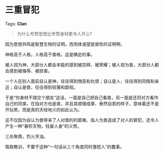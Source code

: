 # 三重冒犯

Tags: **Clan**

> 为什么夸赞思想比夸赞身材更令人开心?



因为思想共鸣是智慧生物的证明，而肉体渴望是兽性的证明啊。

神格高于人格，人格高于兽格，这是确定的事。

被人视为神，大部分人都会本能的感到被崇拜、被荣耀；被人视为兽，大部分人都会感到被侮辱、被损害。

一个人在别人面前自认是神，往往得到憎恶和仇恨；自认是人，往往得到同情和亲近；自认是兽，往往得到轻蔑和鄙视。

于是“你身材不错交个朋友“这话，一面是自己把自己看兽，另一面是还将对方看作自己的同类，在指对方也是兽，并且其顺理成章、泰然自若的样子，意味着还不是开玩笑，而是真的天经地义的如此认为。

这不仅因为自认为兽带来了人对兽的的鄙夷、指人为兽造成了对人的冒犯，还令人产生一种“暴殄天物，枉废人身”的义愤。

三杀聚鼎，烈火烹油。

吸取教训，不要干这种“一句话从三个角度同时激怒人”的蠢事。




